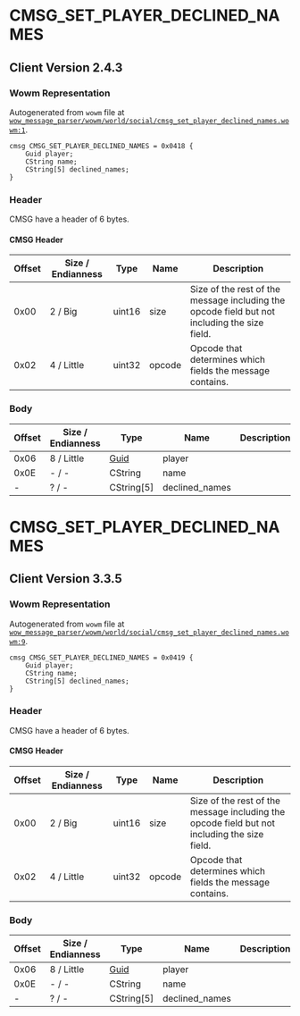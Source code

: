 # CMSG_SET_PLAYER_DECLINED_NAMES

## Client Version 2.4.3

### Wowm Representation

Autogenerated from `wowm` file at [`wow_message_parser/wowm/world/social/cmsg_set_player_declined_names.wowm:1`](https://github.com/gtker/wow_messages/tree/main/wow_message_parser/wowm/world/social/cmsg_set_player_declined_names.wowm#L1).
```rust,ignore
cmsg CMSG_SET_PLAYER_DECLINED_NAMES = 0x0418 {
    Guid player;
    CString name;
    CString[5] declined_names;
}
```
### Header

CMSG have a header of 6 bytes.

#### CMSG Header

| Offset | Size / Endianness | Type   | Name   | Description |
| ------ | ----------------- | ------ | ------ | ----------- |
| 0x00   | 2 / Big           | uint16 | size   | Size of the rest of the message including the opcode field but not including the size field.|
| 0x02   | 4 / Little        | uint32 | opcode | Opcode that determines which fields the message contains.|

### Body

| Offset | Size / Endianness | Type | Name | Description | Comment |
| ------ | ----------------- | ---- | ---- | ----------- | ------- |
| 0x06 | 8 / Little | [Guid](../spec/packed-guid.md) | player |  |  |
| 0x0E | - / - | CString | name |  |  |
| - | ? / - | CString[5] | declined_names |  |  |

# CMSG_SET_PLAYER_DECLINED_NAMES

## Client Version 3.3.5

### Wowm Representation

Autogenerated from `wowm` file at [`wow_message_parser/wowm/world/social/cmsg_set_player_declined_names.wowm:9`](https://github.com/gtker/wow_messages/tree/main/wow_message_parser/wowm/world/social/cmsg_set_player_declined_names.wowm#L9).
```rust,ignore
cmsg CMSG_SET_PLAYER_DECLINED_NAMES = 0x0419 {
    Guid player;
    CString name;
    CString[5] declined_names;
}
```
### Header

CMSG have a header of 6 bytes.

#### CMSG Header

| Offset | Size / Endianness | Type   | Name   | Description |
| ------ | ----------------- | ------ | ------ | ----------- |
| 0x00   | 2 / Big           | uint16 | size   | Size of the rest of the message including the opcode field but not including the size field.|
| 0x02   | 4 / Little        | uint32 | opcode | Opcode that determines which fields the message contains.|

### Body

| Offset | Size / Endianness | Type | Name | Description | Comment |
| ------ | ----------------- | ---- | ---- | ----------- | ------- |
| 0x06 | 8 / Little | [Guid](../spec/packed-guid.md) | player |  |  |
| 0x0E | - / - | CString | name |  |  |
| - | ? / - | CString[5] | declined_names |  |  |

